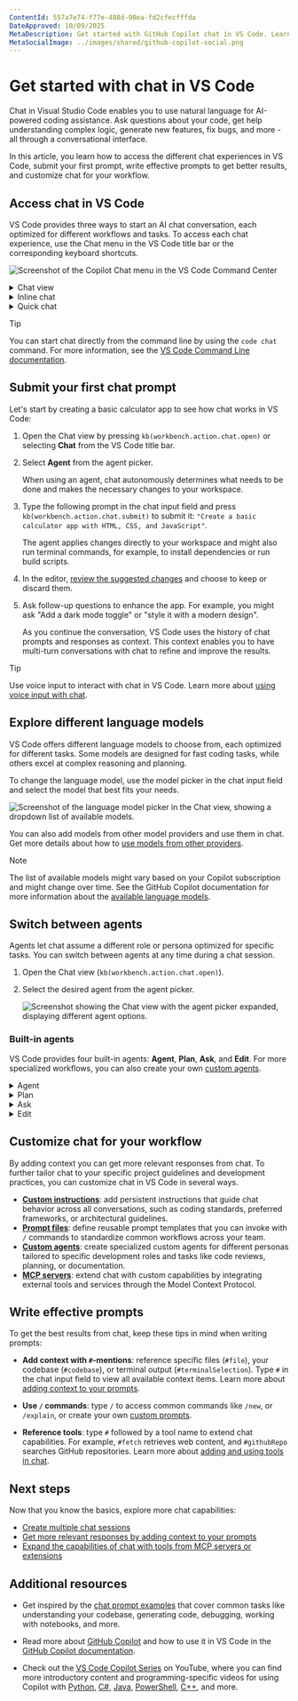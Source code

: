 ```yaml
---
ContentId: 557a7e74-f77e-488d-90ea-fd2cfecfffda
DateApproved: 10/09/2025
MetaDescription: Get started with GitHub Copilot chat in VS Code. Learn how to access chat and start using natural language to code, understand your codebase, and solve problems.
MetaSocialImage: ../images/shared/github-copilot-social.png
---
```

# Get started with chat in VS Code

Chat in Visual Studio Code enables you to use natural language for AI-powered coding assistance. Ask questions about your code, get help understanding complex logic, generate new features, fix bugs, and more - all through a conversational interface.

In this article, you learn how to access the different chat experiences in VS Code, submit your first prompt, write effective prompts to get better results, and customize chat for your workflow.

## Access chat in VS Code

VS Code provides three ways to start an AI chat conversation, each optimized for different workflows and tasks. To access each chat experience, use the Chat menu in the VS Code title bar or the corresponding keyboard shortcuts.

![Screenshot of the Copilot Chat menu in the VS Code Command Center](images/copilot-chat/copilot-chat-menu-command-center.png)

<details>
<summary>Chat view</summary>

Press `kb(workbench.action.chat.open)` to open the Chat view in a dedicated side panel.

**Use the Chat view for:**

* Ongoing, multi-turn chat conversations
* Switching between different [agents](#switch-between-agents) to ask questions, make code edits across files, or start autonomous coding workflows
* Working on features that span multiple files
* Planning and implementing complex changes

![Screenshot of the Chat view](images/copilot-chat/chat-view.png)

</details>

<details>
<summary>Inline chat</summary>

Press `kb(inlineChat.start)` to start a chat conversation directly in your editor or terminal.

**Use inline chat for:**

* Getting suggestions inline, right where you're working
* Understanding code in your current context
* Getting help with terminal commands and output

![Screenshot of Inline chat](images/copilot-chat/inline-chat.png)

</details>

<details>
<summary>Quick chat</summary>

Press `kb(workbench.action.quickchat.toggle)` to open a lightweight chat overlay.

**Use quick chat for:**

* Quick questions that don't require extended conversation
* Getting answers without changing your current view
* Looking up information while maintaining focus on your work

![Screenshot of Quick Chat](images/copilot-chat/quick-chat.png)

</details>

> [!TIP]
> You can start chat directly from the command line by using the `code chat` command. For more information, see the [VS Code Command Line documentation](/docs/configure/command-line.md#start-chat-from-the-command-line).

## Submit your first chat prompt

Let's start by creating a basic calculator app to see how chat works in VS Code:

1. Open the Chat view by pressing `kb(workbench.action.chat.open)` or selecting **Chat** from the VS Code title bar.

1. Select **Agent** from the agent picker.

    When using an agent, chat autonomously determines what needs to be done and makes the necessary changes to your workspace.

1. Type the following prompt in the chat input field and press `kb(workbench.action.chat.submit)` to submit it: `"Create a basic calculator app with HTML, CSS, and JavaScript"`.

    The agent applies changes directly to your workspace and might also run terminal commands, for example, to install dependencies or run build scripts.

1. In the editor, [review the suggested changes](/docs/copilot/chat/review-code-edits.md) and choose to keep or discard them.

1. Ask follow-up questions to enhance the app. For example, you might ask "Add a dark mode toggle" or "style it with a modern design".

    As you continue the conversation, VS Code uses the history of chat prompts and responses as context. This context enables you to have multi-turn conversations with chat to refine and improve the results.

> [!TIP]
> Use voice input to interact with chat in VS Code. Learn more about [using voice input with chat](/docs/configure/accessibility/voice.md).

## Explore different language models

VS Code offers different language models to choose from, each optimized for different tasks. Some models are designed for fast coding tasks, while others excel at complex reasoning and planning.

To change the language model, use the model picker in the chat input field and select the model that best fits your needs.

![Screenshot of the language model picker in the Chat view, showing a dropdown list of available models.](images/copilot-chat/chat-model-picker.png)

You can also add models from other model providers and use them in chat. Get more details about how to [use models from other providers](/docs/copilot/customization/language-models.md).

> [!NOTE]
> The list of available models might vary based on your Copilot subscription and might change over time. See the GitHub Copilot documentation for more information about the [available language models](https://docs.github.com/en/copilot/using-github-copilot/ai-models/changing-the-ai-model-for-copilot-chat?tool=vscode).

## Switch between agents

Agents let chat assume a different role or persona optimized for specific tasks. You can switch between agents at any time during a chat session.

1. Open the Chat view (`kb(workbench.action.chat.open)`).

1. Select the desired agent from the agent picker.

    ![Screenshot showing the Chat view with the agent picker expanded, displaying different agent options.](../images/customization/chat-mode-dropdown.png)

### Built-in agents

VS Code provides four built-in agents: **Agent**, **Plan**, **Ask**, and **Edit**. For more specialized workflows, you can also create your own [custom agents](/docs/copilot/customization/custom-agents.md).

<details>
<summary>Agent</summary>

Agent is optimized for complex coding tasks based on high-level requirements that might require running terminal commands and tools. The AI operates autonomously, determining the relevant context and files to edit, planning the work needed, and iterating to resolve issues as they arise.

VS Code directly applies code changes in the editor and the editor overlay controls enable you to navigate between the suggested edits and review them. The agent might invoke multiple [tools](/docs/copilot/chat/chat-tools.md) to accomplish different tasks.

You can [customize chat with extra tools](/docs/copilot/chat/chat-tools.md) by adding MCP servers or installing extensions that contribute tools.

Open chat with Agent: [Stable](vscode://GitHub.Copilot-Chat/chat?mode=agent) | [Insiders](vscode-insiders://GitHub.Copilot-Chat/chat?mode=agent)

### Get started with agents

1. Select **Agent** from the agent picker in the Chat view.

1. Type a high-level prompt in the chat input field. For example, you might ask:

    * "Implement a user authentication system with OAuth2 and JWT."
    * "Set up a CI/CD pipeline for this project."

1. Use the tools picker to [enable tools](/docs/copilot/chat/chat-tools.md) and give the agent more capabilities.

1. Select **Send** or press `kb(workbench.action.chat.submit)` to submit your prompt.

1. Review and confirm code changes and tool invocations as the agent works through your request.

</details>

<details>
<summary>Plan</summary>

The plan agent is optimized for creating a structured implementation plan for a coding task. Use the plan agent when you want to break down a complex feature or change into smaller, manageable steps before implementation.

The plan agent generates a detailed plan outlining the steps needed and ask clarifying questions to ensure a comprehensive understanding of the task. You can then handoff the plan to an implementation agent or use it as a guide.

Open chat with Plan: [Stable](vscode://GitHub.Copilot-Chat/chat?mode=plan) | [Insiders](vscode-insiders://GitHub.Copilot-Chat/chat?mode=plan)

### Get started with the plan agent

1. Select **Plan** from the agent picker in the Chat view.

1. Type a high-level prompt in the chat input field. For example, you might ask:

    * "Update the application to support multi-language localization."
    * "Add a search feature to the application."

1. Select **Send** or press `kb(workbench.action.chat.submit)` to submit your prompt.

1. Answer any clarifying questions or refine the plan as needed.

1. Select **Start Implementation** to hand off the plan to an implementation agent.

</details>

<details>
<summary>Ask</summary>

Ask is optimized for answering questions about your codebase, coding, and general technology concepts. Use Ask when you want to understand how something works, explore ideas, or get help with coding tasks. For larger changes across multiple files or more complex coding tasks, consider using agents.

Responses can contain code blocks that you apply individually to your codebase. This works well for smaller edits within a single file. To apply a code block to your codebase, hover over the code block and select the **Apply in Editor** button.

Open chat with Ask: [Stable](vscode://GitHub.Copilot-Chat/chat?mode=ask) | [Insiders](vscode-insiders://GitHub.Copilot-Chat/chat?mode=ask)

### Get started with Ask

1. Select **Ask** from the agent picker in the Chat view.

1. Type your prompt in the chat input field. For example, you might ask:

    * "Provide 3 ways to implement a search feature in React."
    * "Where is the db connection configured in this project? #codebase"

1. Optionally, [add context to your prompt](/docs/copilot/chat/copilot-chat-context.md) to get more accurate responses.

1. Select **Send** or press `kb(workbench.action.chat.submit)` to submit your prompt.

</details>

<details>
<summary>Edit</summary>

Edit is optimized for making code edits across multiple files in your project. Edit is useful for coding tasks when you have a good understanding of the changes that you want to make and which files you want to edit.

VS Code directly applies the code changes in the editor, where you can review them. Use the editor overlay controls to navigate between edits with the `kbstyle(Up)` and `kbstyle(Down)` controls and either keep or undo changes.

Open chat with Edit: [Stable](vscode://GitHub.Copilot-Chat/chat?mode=edit) | [Insiders](vscode-insiders://GitHub.Copilot-Chat/chat?mode=edit)

### Get started with Edit

1. Select **Edit** from the agent picker in the Chat view.

1. Type your request in the chat input field. For example, you might ask:

    * "Refactor the authentication logic to use OAuth2."
    * "Add unit tests for the user service."

1. [Add context to your prompt](/docs/copilot/chat/copilot-chat-context.md) to guide the AI to make edits in the right files.

1. Select **Send** or press `kb(workbench.action.chat.submit)` to submit your prompt.

1. Review the code changes in the editor by using the overlay controls.

</details>

## Customize chat for your workflow

By adding context you can get more relevant responses from chat. To further tailor chat to your specific project guidelines and development practices, you can customize chat in VS Code in several ways.

* [**Custom instructions**](/docs/copilot/customization/custom-instructions.md): add persistent instructions that guide chat behavior across all conversations, such as coding standards, preferred frameworks, or architectural guidelines.
* [**Prompt files**](/docs/copilot/customization/prompt-files.md): define reusable prompt templates that you can invoke with `/` commands to standardize common workflows across your team.
* [**Custom agents**](/docs/copilot/customization/custom-agents.md): create specialized custom agents for different personas tailored to specific development roles and tasks like code reviews, planning, or documentation.
* [**MCP servers**](/docs/copilot/customization/mcp-servers.md): extend chat with custom capabilities by integrating external tools and services through the Model Context Protocol.

## Write effective prompts

To get the best results from chat, keep these tips in mind when writing prompts:

* **Add context with `#`-mentions**: reference specific files (`#file`), your codebase (`#codebase`), or terminal output (`#terminalSelection`). Type `#` in the chat input field to view all available context items. Learn more about [adding context to your prompts](/docs/copilot/chat/copilot-chat-context.md).

* **Use `/` commands**: type `/` to access common commands like `/new`, or `/explain`, or create your own [custom prompts](/docs/copilot/customization/prompt-files.md).

* **Reference tools**: type `#` followed by a tool name to extend chat capabilities. For example, `#fetch` retrieves web content, and `#githubRepo` searches GitHub repositories. Learn more about [adding and using tools in chat](/docs/copilot/chat/chat-tools.md).

## Next steps

Now that you know the basics, explore more chat capabilities:

* [Create multiple chat sessions](/docs/copilot/chat/chat-sessions.md)
* [Get more relevant responses by adding context to your prompts](/docs/copilot/chat/copilot-chat-context.md)
* [Expand the capabilities of chat with tools from MCP servers or extensions](/docs/copilot/chat/chat-tools.md)

## Additional resources

* Get inspired by the [chat prompt examples](/docs/copilot/chat/prompt-examples.md) that cover common tasks like understanding your codebase, generating code, debugging, working with notebooks, and more.

* Read more about [GitHub Copilot](https://github.com/features/copilot) and how to use it in VS Code in the [GitHub Copilot documentation](https://docs.github.com/copilot/getting-started-with-github-copilot?tool=vscode).

* Check out the [VS Code Copilot Series](https://www.youtube.com/playlist?list=PLj6YeMhvp2S5_hvBl2SE-7YCHYlLQ0bPt) on YouTube, where you can find more introductory content and programming-specific videos for using Copilot with [Python](https://www.youtube.com/watch?v=DSHfHT5qnGc), [C#](https://www.youtube.com/watch?v=VsUQlSyQn1E), [Java](https://www.youtube.com/watch?v=zhCB95cE0HY), [PowerShell](https://www.youtube.com/watch?v=EwtRzAFiXEM), [C++](https://www.youtube.com/watch?v=ZfT2CXY5-Dc), and more.
